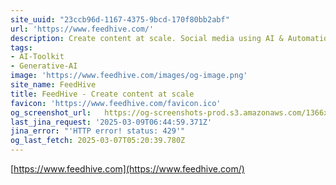 ```yaml
---
site_uuid: "23ccb96d-1167-4375-9bcd-170f80bb2abf"
url: 'https://www.feedhive.com/'
description: Create content at scale. Social media using AI & Automation.
tags:
- AI-Toolkit
- Generative-AI
image: 'https://www.feedhive.com/images/og-image.png'
site_name: FeedHive
title: FeedHive - Create content at scale
favicon: 'https://www.feedhive.com/favicon.ico'
og_screenshot_url:   https://og-screenshots-prod.s3.amazonaws.com/1366x768/80/false/bc83f7e987ef5e9072f0f1b76c3197d7254e5bb7e20d6bcf8ff9fecab3fad71e.jpeg
last_jina_request: '2025-03-09T06:44:59.371Z'
jina_error: "'HTTP error! status: 429'"
og_last_fetch: 2025-03-07T05:20:39.780Z
---
```


[https://www.feedhive.com](https://www.feedhive.com/)
